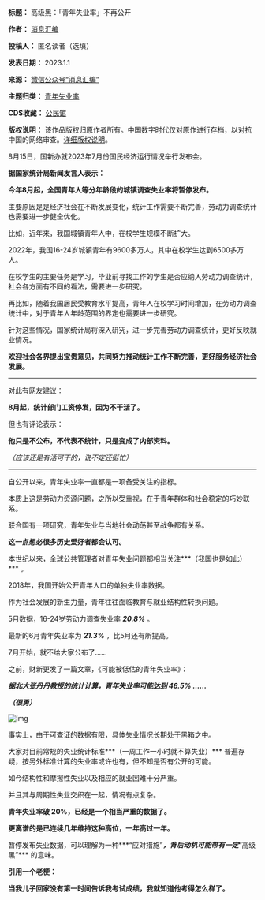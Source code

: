 

**标题：** 高级黑：「青年失业率」不再公开  

**作者：** [消息汇编](https://chinadigitaltimes.net/space/消息汇编)  

**投稿人：** 匿名读者（选填）  

**发表日期：** 2023.1.1  

**来源：** [微信公众号“消息汇编”](https://web.archive.org/save/https://mp.weixin.qq.com/s/LAjugH0JO378Ys2srF8CcQ)  

**主题归类：** [青年失业率](https://chinadigitaltimes.net/space/青年失业率)  

**CDS收藏：** [公民馆](https://chinadigitaltimes.net/space/%E5%85%AC%E6%B0%91%E9%A6%86)  

**版权说明：** 该作品版权归原作者所有。中国数字时代仅对原作进行存档，以对抗中国的网络审查。[详细版权说明](https://chinadigitaltimes.net/chinese/copyright)。


8月15日，国新办就2023年7月份国民经济运行情况举行发布会。


**据国家统计局新闻发言人表示：** 


**今年8月起，全国青年人等分年龄段的城镇调查失业率将暂停发布。** 


主要原因是是经济社会在不断发展变化，统计工作需要不断完善，劳动力调查统计也需要进一步健全优化。


比如，近年来，我国城镇青年人中，在校学生规模不断扩大。


2022年，我国16-24岁城镇青年有9600多万人，其中在校学生达到6500多万人。


在校学生的主要任务是学习，毕业前寻找工作的学生是否应纳入劳动力调查统计，社会各方面有不同的看法，需要进一步研究。


再比如，随着我国居民受教育水平提高，青年人在校学习时间增加，在劳动力调查统计中，对于青年人年龄范围的界定也需要进一步研究。 


针对这些情况，国家统计局将深入研究，进一步完善劳动力调查统计，更好反映就业情况。


**欢迎社会各界提出宝贵意见，共同努力推动统计工作不断完善，更好服务经济社会发展。** 




---


对此有网友建议：


**8月起，统计部门工资停发，因为不干活了。** 


但也有评论表示：


**他只是不公布，不代表不统计，只是变成了内部资料。** 


*（应该还是有活可干的，说不定还挺忙）*




---


自公开以来，青年失业率一直都是一项备受关注的指标。


本质上这是劳动力资源问题，之所以受重视，在于青年群体和社会稳定的巧妙联系。


联合国有一项研究，青年失业与当地社会动荡甚至战争都有关系。


**这一点想必很多历史爱好者都会认可。** 


本世纪以来，全球公共管理者对青年失业问题都相当关注***（我国也是如此）*** 。


2018年，我国开始公开青年人口的单独失业率数据。


作为社会发展的新生力量，青年往往面临教育与就业结构性转换问题。


5月数据，16-24岁劳动力调查失业率 ***20.8%*** 。


最新的6月青年失业率为 ***21.3%***  ，比5月还有所提高。


7月开始，就不给大家公布了……


之前，财新更发了一篇文章，《可能被低估的青年失业率》：


***据北大张丹丹教授的统计计算，青年失业率可能达到 46.5% ……*** 


***（很勇）*** 


![img](https://mmbiz.qpic.cn/sz_mmbiz_png/qDwLgiaTupoZaA7MwJWKbmfbmlFbVDW1XPrNMm3LK2KTiagxdGtROyWTUQ6KxZNUn9uiaC9S2gsTwicsmX5Vw8EnoA/640)


事实上，由于可查证的数据有限，具体失业情况长期处于黑箱之中。


大家对目前常规的失业统计标准***（一周工作一小时就不算失业）*** 普遍存疑，按另外标准计算的失业率或许也有，但不知是否有公开的可能。


如今结构性和摩擦性失业以及相应的就业困难十分严重。


并且其与周期性失业交织在一起，情况有点复杂。


**青年失业率破 20%，已经是一个相当严重的数据了。** 


**更离谱的是已连续几年维持这种高位，一年高过一年。** 


暂停发布失业数据，可以理解为一种***“应对措施”***，背后动机可能带有一定***“高级黑”*** 的意味。


**引用一个老梗：** 


**当我儿子回家没有第一时间告诉我考试成绩，我就知道他考得怎么样了。** 

